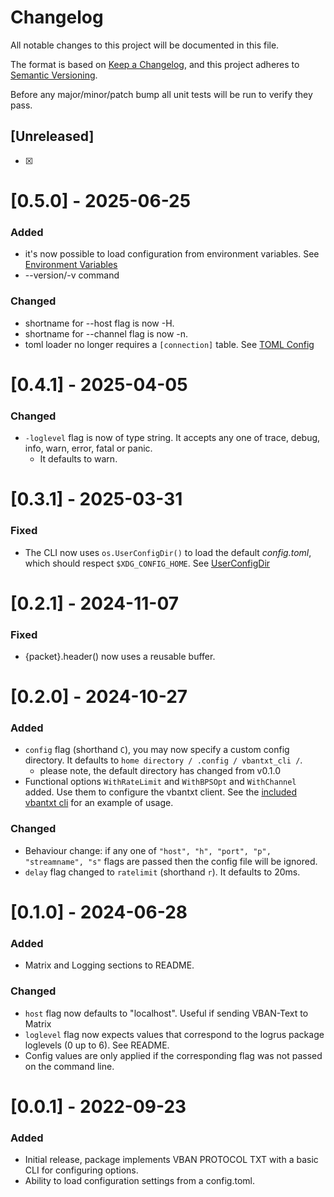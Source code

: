 # Changelog

All notable changes to this project will be documented in this file.

The format is based on [Keep a Changelog](https://keepachangelog.com/en/1.0.0/),
and this project adheres to [Semantic Versioning](https://semver.org/spec/v2.0.0.html).

Before any major/minor/patch bump all unit tests will be run to verify they pass.

## [Unreleased]

-   [x]

# [0.5.0] - 2025-06-25

### Added

-   it's now possible to load configuration from environment variables. See [Environment Variables](https://github.com/onyx-and-iris/vbantxt/tree/main?tab=readme-ov-file#environment-variables)
-   --version/-v command

### Changed

-   shortname for --host flag is now -H.
-   shortname for --channel flag is now -n.
-   toml loader no longer requires a `[connection]` table. See [TOML Config](https://github.com/onyx-and-iris/vbantxt/tree/main?tab=readme-ov-file#toml-config)


# [0.4.1] - 2025-04-05

### Changed

-   `-loglevel` flag is now of type string. It accepts any one of trace, debug, info, warn, error, fatal or panic.
    -   It defaults to warn.

# [0.3.1] - 2025-03-31

### Fixed

-   The CLI now uses `os.UserConfigDir()` to load the default *config.toml*, which should respect `$XDG_CONFIG_HOME`. See [UserConfigDir](https://pkg.go.dev/os#UserConfigDir)

# [0.2.1] - 2024-11-07

### Fixed

-   {packet}.header() now uses a reusable buffer.

# [0.2.0] - 2024-10-27

### Added

-   `config` flag (shorthand `C`), you may now specify a custom config directory. It defaults to `home directory / .config / vbantxt_cli /`.
    -   please note, the default directory has changed from v0.1.0
-   Functional options `WithRateLimit` and `WithBPSOpt` and `WithChannel` added. Use them to configure the vbantxt client. See the [included vbantxt cli][vbantxt-cli] for an example of usage.

### Changed

-   Behaviour change: if any one of `"host", "h", "port", "p", "streamname", "s"` flags are passed then the config file will be ignored.
-   `delay` flag changed to `ratelimit` (shorthand `r`). It defaults to 20ms.

# [0.1.0] - 2024-06-28

### Added

-   Matrix and Logging sections to README.

### Changed

-   `host` flag now defaults to "localhost". Useful if sending VBAN-Text to Matrix
-   `loglevel` flag now expects values that correspond to the logrus package loglevels (0 up to 6). See README.
-   Config values are only applied if the corresponding flag was not passed on the command line.

# [0.0.1] - 2022-09-23

### Added

-   Initial release, package implements VBAN PROTOCOL TXT with a basic CLI for configuring options.
-   Ability to load configuration settings from a config.toml.

[vbantxt-cli]: https://github.com/onyx-and-iris/vbantxt/blob/main/cmd/vbantxt/main.go
